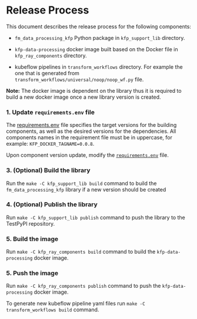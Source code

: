 # Release Process

This document describes the release process for the following components:

- `fm_data_processing_kfp` Python package in `kfp_support_lib` directory.

- `kfp-data-processing` docker image built based on the Docker file in `kfp_ray_components` directory.

- kubeflow pipelines in `transform_workflows` directory. For example the one that is generated from `transform_workflows/universal/noop/noop_wf.py` file.

**Note:** The docker image is dependent on the library thus it is required to build a new docker image once a new library version is created.

### 1. Update `requirements.env` file

The [requirements.env](requirements.env) file specifies the target versions for the building components, as well as the desired versions for the dependencies.
All components names in the requirement file must be in uppercase, for example: `KFP_DOCKER_TAGNAME=0.0.8`.

Upon component version update, modify the [`requirements.env`](./requirements.env) file.

### 3. (Optional) Build the library

Run the `make -C kfp_support_lib build` command to build the `fm_data_processing_kfp` library if a new version should be created

### 4. (Optional) Publish the library

Run `make -C kfp_support_lib publish` command to push the library to the TestPyPI repository.

### 5. Build the image

Run `make -C kfp_ray_components build` command to build the `kfp-data-processing` docker image.


### 5. Push the image

Run `make -C kfp_ray_components publish` command to push the `kfp-data-processing` docker image.


To generate new kubeflow pipeline yaml files run `make -C transform_workflows build` command.